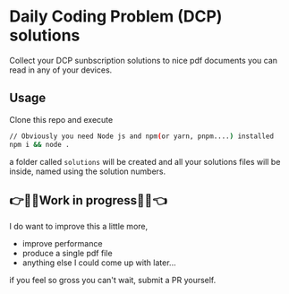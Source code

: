 # Daily Coding Problem (DCP) solutions

Collect your DCP sunbscription solutions to nice pdf documents you can read in any of your devices.


## Usage

Clone this repo and execute
``` bash
// Obviously you need Node js and npm(or yarn, pnpm....) installed 
npm i && node .
```
a folder called `solutions` will be created and all your solutions files will be inside, named using the solution numbers. 

## :point_right::see_no_evil::construction_worker:Work in progress:construction_worker::see_no_evil::point_left:

I do want to improve this a little more,

- improve performance
- produce a single pdf file
- anything else I could come up with later...

 if you feel so gross you can't wait, submit a PR yourself.
